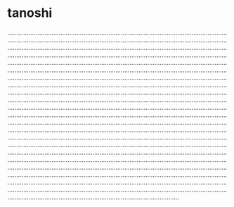 # tanoshi

.........................................................................................................................................................................................................................................................................................................................................................................................................................................................................................................................................................................................................................................................................................................................................................................................................................................................................................................................................................................................................................................................................................................................................................................................................................................................................................................................................................................................................................................................................................................................................................................................................................................................................................................................................................................................................................................................................................................................................................................................................................................................................................................................................................................................................................................................................................................................................................................................................................................................................................................................................................................................................................................................................................................................................................................................................................................................................................................................................